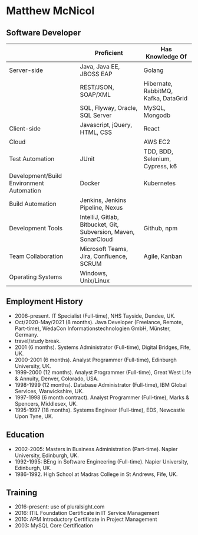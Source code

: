 
# Matthew McNicol

## Software Developer

| | Proficient | Has Knowledge Of |
| --- | --- | --- |
| Server-side  | Java, Java EE, JBOSS EAP | Golang |
| | REST/JSON, SOAP/XML | Hibernate, RabbitMQ, Kafka, DataGrid |
| | SQL, Flyway, Oracle, SQL Server | MySQL, Mongodb |
| Client-side  | Javascript, jQuery, HTML, CSS | React |
| Cloud | | AWS EC2 |
| Test Automation | JUnit | TDD, BDD, Selenium, Cypress, k6 |
| Development/Build Environment Automation | Docker | Kubernetes |
| Build Automation | Jenkins, Jenkins Pipeline, Nexus | |
| Development Tools | IntelliJ, Gitlab, Bitbucket, Git, Subversion, Maven, SonarCloud | Github, npm |
| Team Collaboration | Microsoft Teams, Jira, Confluence, SCRUM | Agile, Kanban |
| Operating Systems | Windows, Unix/Linux | |

## Employment History 
* 2006-present. IT Specialist (Full-time), NHS Tayside, Dundee, UK.
* Oct/2020-May/2021 (8 months). Java Developer (Freelance, Remote, Part-time), WedaCon Informationstechnologien GmbH, Münster, Germany.
* travel/study break.
* 2001 (6 months). Systems Administrator (Full-time), Digital Bridges, Fife, UK.
* 2000-2001 (6 months). Analyst Programmer (Full-time), Edinburgh University, UK.
* 1999-2000 (12 months). Analyst Programmer (Full-time), Great West Life & Annuity, Denver, Colorado, USA.
* 1998-1999 (12 months). Database Administrator (Full-time), IBM Global Services, Warwickshire, UK.
* 1997-1998 (6 month contract). Analyst Programmer (Full-time), Marks & Spencers, Middlesex, UK.
* 1995-1997 (18 months). Systems Engineer (Full-time), EDS, Newcastle Upon Tyne, UK.

## Education 
* 2002-2005: Masters in Business Administration (Part-time). Napier University, Edinburgh, UK. 
* 1992-1995: BEng in Software Engineering (Full-time). Napier University, Edinburgh, UK. 
* 1986-1992. High School at Madras College in St Andrews, Fife, UK.

## Training 
* 2016-present: use of pluralsight.com
* 2016: ITIL Foundation Certificate in IT Service Management
* 2010: APM Introductory Certificate in Project Management
* 2003: MySQL Core Certification
